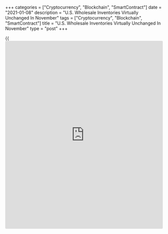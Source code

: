 +++
categories = ["Cryptocurrency", "Blockchain", "SmartContract"]
date = "2021-01-08"
description = "U.S. Wholesale Inventories Virtually Unchanged In November"
tags = ["Cryptocurrency", "Blockchain", "SmartContract"]
title = "U.S. Wholesale Inventories Virtually Unchanged In November"
type = "post"
+++

{{<iframe id="large-banner" src="https://www.bounty.group/#slide=15.0" width="100%" height="600" scrolling="no" style="border: 0px solid rgb(216, 221, 230); border-radius: 3px;">}}

With an increase in inventories of durable goods offset by a slump in
orders for non-durable goods, the Commerce Department released a report
on Friday showing U.S. wholesale inventories came in unchanged in the
month of November.

The Commerce Department said wholesale inventories were virtually
unchanged in November after jumping by 1.3 percent in October.
Economists had expected inventories to edge down by 0.1 percent.

Wholesale inventories came in unchanged as inventories of durable goods
climbed by 0.9 percent, while inventories of non-durable goods tumbled
by 1.2 percent.

Meanwhile, the report said wholesale sales rose by 0.2 percent in
November following a 1.7 percent spike in the previous month.

Sales of non-durable goods increased by 0.7 percent, more than
offsetting a 0.4 percent drop in sales of durable goods.

Even with the uptick in sales, the inventories/sales ratio for merchant
wholesalers in November was unchanged from October at 1.31.

For comments and feedback [contact](https://www.playgroundfx.com/contact/): editorial@rtt[news](https://www.letsplayfx.com/blog/forex-news-website/).com

[Economic News][1]

 **What parts of the world are seeing the best (and worst) economic
performances lately? Click[here][2] to check out our [Econ Scorecard][2]
and find out! See up-to-the-moment [ranking](https://www.playgroundfx.com/blog/crypto-exchange-ranking/)s for the best and worst
performers in [GDP][3], [unemployment rate][4], [inflation][2] and much
more.**

   1. www.rtt[news](https://www.letsplayfx.com/blog/forex-news-website/).com/Content/EconomicNews.aspx
   2. www.rtt[news](https://www.letsplayfx.com/blog/forex-news-website/).com/economic-scorecard/world-rank/CPI/highest-performance.aspx
   3. www.rtt[news](https://www.letsplayfx.com/blog/forex-news-website/).com/economic-scorecard/world-rank/GDP/highest-performance.aspx
   4. www.rtt[news](https://www.letsplayfx.com/blog/forex-news-website/).com/economic-scorecard/world-rank/unemployment-rate/lowest-performance.aspx